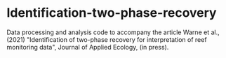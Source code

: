 # Identification-two-phase-recovery
Data processing and analysis code to accompany the article Warne et al., (2021) "Identification of two-phase recovery for interpretation of reef monitoring data", Journal of Applied Ecology, (in press).
